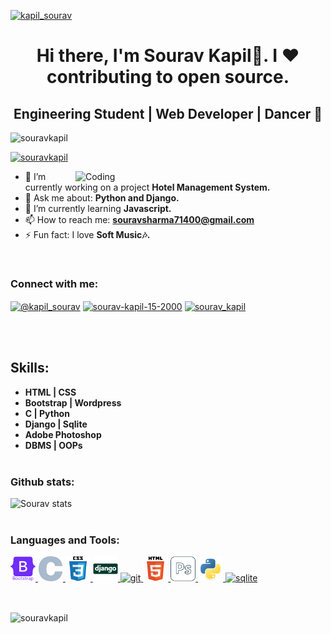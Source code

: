 <p align="left"> <a href="https://twitter.com/kapil_sourav" target="blank"><img src="https://img.shields.io/twitter/follow/kapil_sourav?logo=twitter&style=for-the-badge" alt="kapil_sourav" /></a> </p>

<h1 align="center">Hi there, I'm Sourav Kapil👋. I ❤ contributing to open source.</h1>
<h2 align="center">Engineering Student | Web Developer | Dancer 👯</h2>

<p align="left"> <img src="https://komarev.com/ghpvc/?username=souravkapil&label=Profile%20views&color=0e75b6&style=flat" alt="souravkapil" /> </p>

<p align="left"> <a href="https://github.com/ryo-ma/github-profile-trophy"><img src="https://github-profile-trophy.vercel.app/?username=souravkapil" alt="souravkapil" /></a> </p>

<img align="right" alt="Coding" width="400" src="https://cdn.dribbble.com/users/2646423/screenshots/5507196/computer.gif">


- 🔭 I’m currently working on a project <strong>Hotel Management System.</strong>
- 💬 Ask me about: <strong>Python and Django.</strong>
- 🌱 I’m currently learning <strong> Javascript. </strong>
- 📫 How to reach me: <strong>souravsharma71400@gmail.com</strong>
- ⚡ Fun fact: I love <strong>Soft Music🎶.</strong>
<br>

<h3 align="left">Connect with me:</h3>
<p align="left">
<a href="https://twitter.com/@kapil_sourav" target="blank"><img align="center" src="https://cdn.jsdelivr.net/npm/simple-icons@3.0.1/icons/twitter.svg" alt="@kapil_sourav" height="30" width="40" /></a>
<a href="https://linkedin.com/in/sourav-kapil-15-2000" target="blank"><img align="center" src="https://cdn.jsdelivr.net/npm/simple-icons@3.0.1/icons/linkedin.svg" alt="sourav-kapil-15-2000" height="30" width="40" /></a>
<a href="https://instagram.com/sourav_kapil" target="blank"><img align="center" src="https://cdn.jsdelivr.net/npm/simple-icons@3.0.1/icons/instagram.svg" alt="sourav_kapil" height="30" width="40" /></a>
</p>
<br>
<br>

<h2>Skills:</h2>

- <strong>HTML | CSS</strong><br>
- <strong>Bootstrap | Wordpress</strong><br>
- <strong>C | Python</strong><br>
- <strong>Django | Sqlite</strong><br>
- <strong>Adobe Photoshop</strong><br>
- <strong>DBMS | OOPs</strong><br>
  <br>
  
 
### Github stats:

![Sourav stats](https://github-readme-stats.vercel.app/api?username=Souravkapil&count_private=true&show_icons=true&theme=radical)
<br>
<br>

<h3 align="left">Languages and Tools:</h3>

<p align="left"> <a href="https://getbootstrap.com" target="_blank"> <img src="https://raw.githubusercontent.com/devicons/devicon/master/icons/bootstrap/bootstrap-plain-wordmark.svg" alt="bootstrap" width="40" height="40"/> </a> <a href="https://www.cprogramming.com/" target="_blank"> <img src="https://raw.githubusercontent.com/devicons/devicon/master/icons/c/c-original.svg" alt="c" width="40" height="40"/> </a> <a href="https://www.w3schools.com/css/" target="_blank"> <img src="https://raw.githubusercontent.com/devicons/devicon/master/icons/css3/css3-original-wordmark.svg" alt="css3" width="40" height="40"/> </a> <a href="https://www.djangoproject.com/" target="_blank"> <img src="https://raw.githubusercontent.com/devicons/devicon/master/icons/django/django-original.svg" alt="django" width="40" height="40"/> </a> <a href="https://git-scm.com/" target="_blank"> <img src="https://www.vectorlogo.zone/logos/git-scm/git-scm-icon.svg" alt="git" width="40" height="40"/> </a> <a href="https://www.w3.org/html/" target="_blank"> <img src="https://raw.githubusercontent.com/devicons/devicon/master/icons/html5/html5-original-wordmark.svg" alt="html5" width="40" height="40"/> </a> <a href="https://www.photoshop.com/en" target="_blank"> <img src="https://raw.githubusercontent.com/devicons/devicon/master/icons/photoshop/photoshop-line.svg" alt="photoshop" width="40" height="40"/> </a> <a href="https://www.python.org" target="_blank"> <img src="https://raw.githubusercontent.com/devicons/devicon/master/icons/python/python-original.svg" alt="python" width="40" height="40"/> </a> <a href="https://www.sqlite.org/" target="_blank"> <img src="https://www.vectorlogo.zone/logos/sqlite/sqlite-icon.svg" alt="sqlite" width="40" height="40"/> </a> </p>
<br>

<p><img align="center" src="https://github-readme-streak-stats.herokuapp.com/?user=souravkapil&" alt="souravkapil" /></p>






